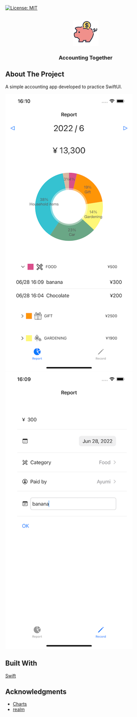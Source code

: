 <div id="top"></div>

[![License: MIT](https://img.shields.io/badge/License-MIT-yellow.svg)](https://opensource.org/licenses/MIT)

<!-- PROJECT LOGO -->
<br />
<div align="center">
    <a href="https://github.com/ayumi5/accounting-together.git">
        <img src="images/logo.png" alt="Logo" width="80" height="80">
    </a>
<h3 align="center">Accounting Together</h3>
</div>

<!-- ABOUT THE PROJECT -->
## About The Project

A simple accounting app developed to practice SwiftUI.

![Report Screen](images/reportscreen.png)
![Record Screenn](images/recordscreen.png)

## Built With

[Swift](https://developer.apple.com/documentation/swift)


<!-- ACKNOWLEDGMENTS -->
## Acknowledgments

* [Charts](https://github.com/danielgindi/Charts)
* [realm](https://github.com/realm/realm-swift)
